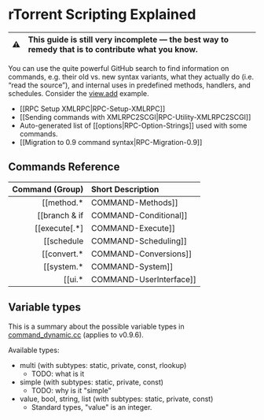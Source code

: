 # rTorrent Scripting Explained

:warning: | This guide is still very incomplete — the best way to remedy that is to contribute what you know.
---: | :---

You can use the quite powerful GitHub search to find information on commands, e.g. their old vs. new syntax variants, what they actually do (i.e. “read the source”), and internal uses in predefined methods, handlers, and schedules. 
Consider the [view.add](https://github.com/rakshasa/rtorrent/search?utf8=%E2%9C%93&q=%22view.add%22) example.

 * [[RPC Setup XMLRPC|RPC-Setup-XMLRPC]]
 * [[Sending commands with XMLRPC2SCGI|RPC-Utility-XMLRPC2SCGI]]
 * Auto-generated list of [[options|RPC-Option-Strings]] used with some commands.
 * [[Migration to 0.9 command syntax|RPC-Migration-0.9]]


## Commands Reference

Command (Group) | Short Description
---: | :---
[[method.*|COMMAND-Methods]] | Define new commands based on existing ones.
[[branch & if|COMMAND-Conditional]] | Execute different commands depending on conditions.
[[execute[.*]|COMMAND-Execute]] | Call operating system commands, possibly catching their output for use within rTorrent.
[[schedule|COMMAND-Scheduling]] | Repeatedly execute commands, either in a given frequency, or at certain times.
[[convert.*|COMMAND-Conversions]] | Commands that format values into strings.
[[system.*|COMMAND-System]] | Commands related to the operating system and the XMLRPC API.
[[ui.*|COMMAND-UserInterface]] | These commands control aspects of the ‘curses’ UI.


## Variable types

This is a summary about the possible variable types in [command_dynamic.cc](https://github.com/rakshasa/rtorrent/blob/master/src/command_dynamic.cc) (applies to v0.9.6).

Available types:

 * multi (with subtypes: static, private, const, rlookup)
   * TODO: what is it
 * simple (with subtypes: static, private, const)
   * TODO: why is it "simple"
 * value, bool, string, list (with subtypes: static, private, const)
   * Standard types, "value" is an integer.